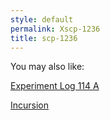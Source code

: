 ```yaml
---
style: default
permalink: Xscp-1236
title: scp-1236
---
```

You may also like:

[Experiment Log 114 A](http://scp-wiki.net/experiment-log-114-a)

[Incursion](http://scp-wiki.net/incursion)
